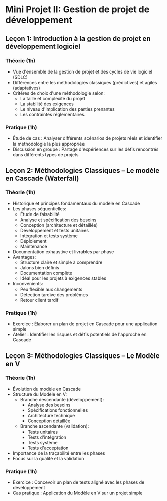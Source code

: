 # Mini Projet II: Gestion de projet de développement

## Leçon 1: Introduction à la gestion de projet en développement logiciel

### Théorie (1h)
- Vue d'ensemble de la gestion de projet et des cycles de vie logiciel (SDLC)
- Différences entre les méthodologies classiques (prédictives) et agiles (adaptatives)
- Critères de choix d'une méthodologie selon:
  - La taille et complexité du projet
  - La stabilité des exigences
  - Le niveau d'implication des parties prenantes
  - Les contraintes réglementaires

### Pratique (1h)
- Étude de cas : Analyser différents scénarios de projets réels et identifier la méthodologie la plus appropriée
- Discussion en groupe : Partage d'expériences sur les défis rencontrés dans différents types de projets

## Leçon 2: Méthodologies Classiques – Le modèle en Cascade (Waterfall)

### Théorie (1h)
- Historique et principes fondamentaux du modèle en Cascade
- Les phases séquentielles:
  - Étude de faisabilité
  - Analyse et spécification des besoins
  - Conception (architecture et détaillée)
  - Développement et tests unitaires
  - Intégration et tests système
  - Déploiement
  - Maintenance
- Documentation exhaustive et livrables par phase
- Avantages:
  - Structure claire et simple à comprendre
  - Jalons bien définis
  - Documentation complète
  - Idéal pour les projets à exigences stables
- Inconvénients:
  - Peu flexible aux changements
  - Détection tardive des problèmes
  - Retour client tardif

### Pratique (1h)
- Exercice : Élaborer un plan de projet en Cascade pour une application simple
- Atelier : Identifier les risques et défis potentiels de l'approche en Cascade

## Leçon 3: Méthodologies Classiques – Le Modèle en V

### Théorie (1h)
- Évolution du modèle en Cascade
- Structure du Modèle en V:
  - Branche descendante (développement):
    - Analyse des besoins
    - Spécifications fonctionnelles
    - Architecture technique
    - Conception détaillée
  - Branche ascendante (validation):
    - Tests unitaires
    - Tests d'intégration
    - Tests système
    - Tests d'acceptation
- Importance de la traçabilité entre les phases
- Focus sur la qualité et la validation

### Pratique (1h)
- Exercice : Concevoir un plan de tests aligné avec les phases de développement
- Cas pratique : Application du Modèle en V sur un projet simple

